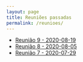```yaml
---
layout: page
title: Reuniões passadas
permalink: /reunioes/
---
```


- [Reunião 9 - 2020-08-19](https://docs.google.com/document/d/1AW1BnVv_Lf2wYYxVxlIDw9-Hug1EcLiF_-Q7p4FLw3o)
- [Reunião 8 - 2020-08-05](https://docs.google.com/document/d/1H3xsaIh34306oOW7m4VX7uDLnosFDyqjalntj130p2s)
- [Reunião 7 - 2020-07-29](https://docs.google.com/document/d/1lAi6OW6Qu-LPfDFxfq5IGCJCFU4cefLwnKNIHNEZWLg)
